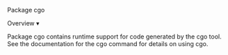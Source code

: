 Package cgo

Overview ▾

Package cgo contains runtime support for code generated by the cgo tool. See the documentation for the cgo command for details on using cgo.
